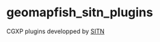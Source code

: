 geomapfish_sitn_plugins
=======================

CGXP plugins developped by <a href="https://github.com/sitn">SITN</a>
